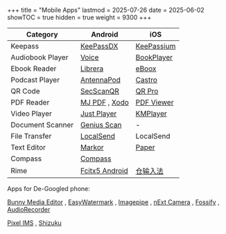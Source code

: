 +++
title       = "Mobile Apps"
lastmod     = 2025-07-26
date        = 2025-06-02
showTOC     = true
hidden      = true
weight      = 9300
+++

| Category | Android | iOS |
| --- | --- | --- |
| Keepass | [KeePassDX](https://www.keepassdx.com/) | [KeePassium](https://apps.apple.com/us/app/keepassium-keepass-passwords/id1435127111) |
| Audiobook Player | [Voice](https://voice.woitaschek.de/) | [BookPlayer](https://apps.apple.com/us/app/bookplayer/id1138219998) |
| Ebook Reader | [Librera](https://librera.mobi/) | [eBoox](https://apps.apple.com/us/app/eboox-fb2-epub-book-reader/id1489172068) |
| Podcast Player | [AntennaPod](https://antennapod.org/) | [Castro](https://castro.fm/) |
| QR Code | [SecScanQR](https://github.com/Fr4gorSoftware/SecScanQR) | [QR Pro](https://apps.apple.com/us/app/qr-pro-easy-qr-code-scanner/id1013912824) |
| PDF Reader | [MJ PDF](https://gitlab.com/mudlej_android/mj_pdf_reader) , [Xodo](https://xodo.com/) | [PDF Viewer](https://apps.apple.com/us/app/pdf-viewer-by-nutrient/id1120099014) |
| Video Player | [Just Player](https://github.com/eneim/exobase) | [KMPlayer](https://apps.apple.com/us/app/kmplayer/id835776444) |
| Document Scanner | [Genius Scan](https://thegrizzlylabs.com/genius-scan/) | - |
| File Transfer | [LocalSend](https://localsend.org/) | LocalSend |
| Text Editor | [Markor](https://github.com/gsantner/markor) | [Paper](https://apps.apple.com/us/app/paper-writing-app-notes/id1476984841) |
| Compass | [Compass](https://github.com/Kr0oked/Compass) |
| Rime | [Fcitx5 Android](https://github.com/fcitx5-android/fcitx5-android) | [仓输入法](https://apps.apple.com/us/app/%E4%BB%93%E8%BE%93%E5%85%A5%E6%B3%95/id6446617683) |

Apps for De-Googled phone:

[Bunny Media Editor](https://bunny-editor.org/)
, [EasyWatermark](https://github.com/rosuH/EasyWatermark)
, [Imagepipe](https://codeberg.org/Starfish/Imagepipe)
, [nExt Camera](https://play.google.com/store/apps/details?id=pl.nextcamera&hl=en_US)
, [Fossify](https://www.fossify.org/apps/)
, [AudioRecorder](https://github.com/Dimowner/AudioRecorder)

[Pixel IMS](https://github.com/kyujin-cho/pixel-volte-patch)
, [Shizuku](https://shizuku.rikka.app/)
